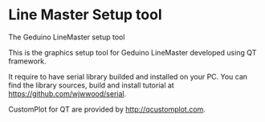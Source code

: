 # Line Master Setup tool
The Geduino LineMaster setup tool

This is the graphics setup tool for Geduino LineMaster developed using QT framework.

It require to have serial library builded and installed on your PC. You can find the library sources, build and install tutorial at https://github.com/wjwwood/serial.

CustomPlot for QT are provided by http://qcustomplot.com.
